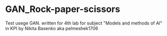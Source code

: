 # GAN_Rock-paper-scissors

Test usege GAN. written for 4th lab for subject "Models and methods of AI" in KPI by Nikita Basenko aka pelmeshek1706
